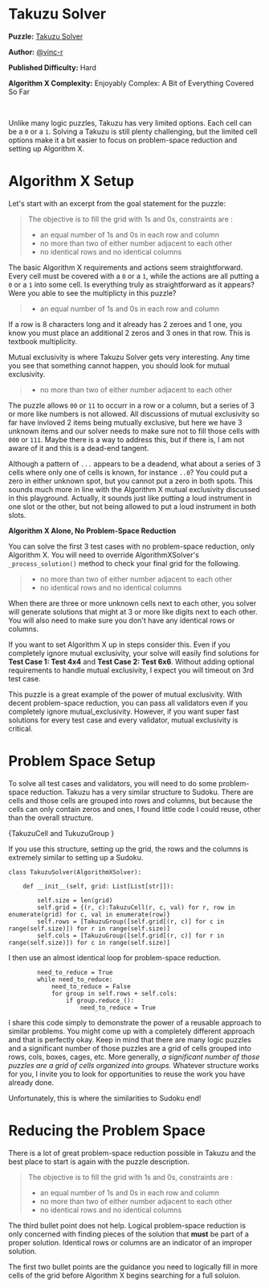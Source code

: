 # Takuzu Solver

__Puzzle:__ [Takuzu Solver](https://www.codingame.com/training/hard/takuzu-solver)

__Author:__ [@vinc-r](https://www.codingame.com/profile/fb82e6cef7c3f73e81256761a6cac2043494314)

__Published Difficulty:__ Hard

__Algorithm X Complexity:__ Enjoyably Complex: A Bit of Everything Covered So Far

<BR>

Unlike many logic puzzles, Takuzu has very limited options. Each cell can be a `0` or a `1`. Solving a Takuzu is still plenty challenging, but the limited cell options make it a bit easier to focus on problem-space reduction and setting up Algorithm X.

# Algorithm X Setup

Let's start with an excerpt from the goal statement for the puzzle:

>The objective is to fill the grid with 1s and 0s, constraints are :
> - an equal number of 1s and 0s in each row and column
> - no more than two of either number adjacent to each other
> - no identical rows and no identical columns

The basic Algorithm X requirements and actions seem straightforward. Every cell must be covered with a `0` or a `1`, while the actions are all putting a `0` or a `1` into some cell. Is everything truly as straightforward as it appears? Were you able to see the multiplicty in this puzzle?

>- an equal number of 1s and 0s in each row and column

If a row is 8 characters long and it already has 2 zeroes and 1 one, you know you must place an additional 2 zeros and 3 ones in that row. This is textbook multiplicity.

Mutual exclusivity is where Takuzu Solver gets very interesting. Any time you see that something cannot happen, you should look for mutual exclusivity.

> - no more than two of either number adjacent to each other

The puzzle allows `00` or `11` to occurr in a row or a column, but a series of 3 or more like numbers is not allowed. All discussions of mutual exclusivity so far have invloved 2 items being mutually exclusive, but here we have 3 unknown items and our solver needs to make sure not to fill those cells with `000` or `111`. Maybe there is a way to address this, but if there is, I am not aware of it and this is a dead-end tangent.

Although a pattern of `...` appears to be a deadend, what about a series of 3 cells where only one of cells is known, for instance `..0`? You could put a zero in either unknown spot, but you cannot put a zero in both spots. This sounds much more in line with the Algorithm X mutual exclusivity discussed in this playground. Actually, it sounds just like putting a loud instrument in one slot or the other, but not being allowed to put a loud instrument in both slots.

__Algorithm X Alone, No Problem-Space Reduction__

You can solve the first 3 test cases with no problem-space reduction, only Algorithm X. You will need to override AlgorithmXSolver's `_process_solution()` method to check your final grid for the following.

> - no more than two of either number adjacent to each other
> - no identical rows and no identical columns

When there are three or more unknown cells next to each other, you solver will generate solutions that might at 3 or more like digits next to each other. You will also need to make sure you don't have any identical rows or columns.

If you want to set Algorithm X up in steps consider this. Even if you completely ignore mutual exclusivity, your solve will easily find solutions for __Test Case 1: Test 4x4__ and __Test Case 2: Test 6x6__. Without adding optional requirements to handle mutual exclusivity, I expect you will timeout on 3rd test case.

This puzzle is a great example of the power of mutual exclusivity. With decent problem-space reduction, you can pass all validators even if you completely ignore mutual_exclusivity. However, if you want super fast solutions for every test case and every validator, mutual exclusivity is critical.


# Problem Space Setup

To solve all test cases and validators, you will need to do some problem-space reduction. Takuzu has a very similar structure to Sudoku. There are cells and those cells are grouped into rows and columns, but because the cells can only contain zeros and ones, I found little code I could reuse, other than the overall structure.

{TakuzuCell and TukuzuGroup }

If you use this structure, setting up the grid, the rows and the columns is extremely similar to setting up a Sudoku.


```
class TakuzuSolver(AlgorithmXSolver):

    def __init__(self, grid: List[List[str]]):

        self.size = len(grid)
        self.grid = {(r, c):TakuzuCell(r, c, val) for r, row in enumerate(grid) for c, val in enumerate(row)}
        self.rows = [TakuzuGroup([self.grid[(r, c)] for c in range(self.size)]) for r in range(self.size)]
        self.cols = [TakuzuGroup([self.grid[(r, c)] for r in range(self.size)]) for c in range(self.size)]
```

I then use an almost identical loop for problem-space reduction.


```
        need_to_reduce = True
        while need_to_reduce:
            need_to_reduce = False
            for group in self.rows + self.cols:
                if group.reduce_():
                    need_to_reduce = True
```

I share this code simply to demonstrate the power of a reusable approach to similar problems. You might come up with a completely different approach and that is perfectly okay. Keep in mind that there are many logic puzzles and a significant number of those puzzles are a grid of cells grouped into rows, cols, boxes, cages, etc. More generally,  _a significant number of those puzzles are a grid of cells organized into groups._ Whatever structure works for you, I invite you to look for opportunities to reuse the work you have already done.

 Unfortunately, this is where the similarities to Sudoku end!

# Reducing the Problem Space

There is a lot of great problem-space reduction possible in Takuzu and the best place to start is again with the puzzle description.

>The objective is to fill the grid with 1s and 0s, constraints are :
> - an equal number of 1s and 0s in each row and column
> - no more than two of either number adjacent to each other
> - no identical rows and no identical columns

The third bullet point does not help. Logical problem-space reduction is only concerned with finding pieces of the solution that __must__ be part of a proper solution. Identical rows or columns are an indicator of an improper solution.

The first two bullet points are the guidance you need to logically fill in more cells of the grid before Algorithm X begins searching for a full soluion.
